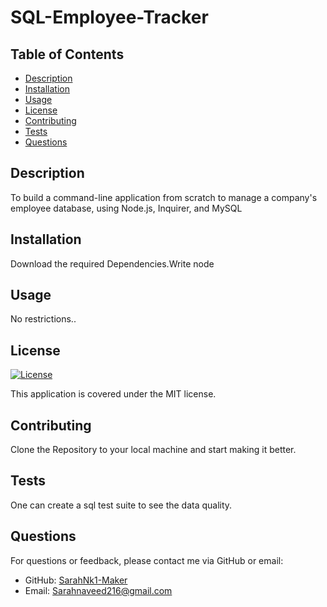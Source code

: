 
# SQL-Employee-Tracker

## Table of Contents
- [Description](#description)
- [Installation](#installation)
- [Usage](#usage)
- [License](#license)
- [Contributing](#contributing)
- [Tests](#tests)
- [Questions](#questions)

## Description
To build a command-line application from scratch to manage a company's employee database, using Node.js, Inquirer, and MySQL

## Installation
Download the required Dependencies.Write node  <file name>

## Usage
No restrictions.. 

## License
[![License](https://img.shields.io/badge/License-MIT-brightgreen.svg)](https://opensource.org/licenses/MIT)

This application is covered under the MIT license.

## Contributing
Clone the Repository to your local machine and start making it better.

## Tests
One can create a sql test suite to see the data quality.

## Questions
For questions or feedback, please contact me via GitHub or email:
- GitHub: [SarahNk1-Maker](https://github.com/SarahNk1-Maker)
- Email: Sarahnaveed216@gmail.com
  